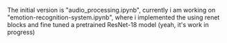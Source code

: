 The initial version is "audio_processing.ipynb", currently i am working on "emotion-recognition-system.ipynb", where i implemented the using renet blocks and fine tuned a pretrained ResNet-18 model (yeah, it's work in progress)
